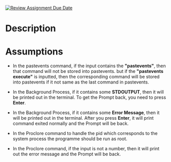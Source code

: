 [![Review Assignment Due Date](https://classroom.github.com/assets/deadline-readme-button-24ddc0f5d75046c5622901739e7c5dd533143b0c8e959d652212380cedb1ea36.svg)](https://classroom.github.com/a/76mHqLr5)
# Description

# Assumptions

- In the pastevents command, if the input contains the **"pastevents"**, then that command will not be stored into pastevents. but if the **"pastevents execute"** is inputted, then the corresponding command will be stored into pastevents if it not same as the last command in pastevents.

- In the Background Process, if it contains some **STDOUTPUT**, then it will be printed out in the terminal. To get the Prompt back, you need to press **Enter**.

- In the Background Process, if it contains some **Error Message**, then it will be printed out in the terminal. After you press **Enter**, it will print command exited normally and the Prompt will be back.

- In the Proclore command to handle the pid which corresponds to the system process the programme should be run as root.

- In the Proclore command, if the input is not a number, then it will print out the error message and the Prompt will be back.

